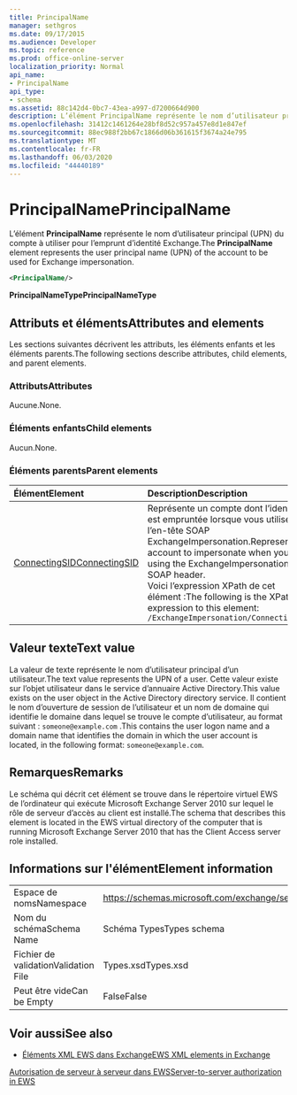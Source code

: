 ```yaml
---
title: PrincipalName
manager: sethgros
ms.date: 09/17/2015
ms.audience: Developer
ms.topic: reference
ms.prod: office-online-server
localization_priority: Normal
api_name:
- PrincipalName
api_type:
- schema
ms.assetid: 88c142d4-0bc7-43ea-a997-d7200664d900
description: L’élément PrincipalName représente le nom d’utilisateur principal (UPN) du compte à utiliser pour l’emprunt d’identité Exchange.
ms.openlocfilehash: 31412c1461264e28bf8d52c957a457e8d1e847ef
ms.sourcegitcommit: 88ec988f2bb67c1866d06b361615f3674a24e795
ms.translationtype: MT
ms.contentlocale: fr-FR
ms.lasthandoff: 06/03/2020
ms.locfileid: "44440189"
---
```

# <a name="principalname"></a><span data-ttu-id="38cb4-103">PrincipalName</span><span class="sxs-lookup"><span data-stu-id="38cb4-103">PrincipalName</span></span>

<span data-ttu-id="38cb4-104">L’élément **PrincipalName** représente le nom d’utilisateur principal (UPN) du compte à utiliser pour l’emprunt d’identité Exchange.</span><span class="sxs-lookup"><span data-stu-id="38cb4-104">The **PrincipalName** element represents the user principal name (UPN) of the account to be used for Exchange impersonation.</span></span> 
  
```xml
<PrincipalName/>
```

 <span data-ttu-id="38cb4-105">**PrincipalNameType**</span><span class="sxs-lookup"><span data-stu-id="38cb4-105">**PrincipalNameType**</span></span>
## <a name="attributes-and-elements"></a><span data-ttu-id="38cb4-106">Attributs et éléments</span><span class="sxs-lookup"><span data-stu-id="38cb4-106">Attributes and elements</span></span>

<span data-ttu-id="38cb4-107">Les sections suivantes décrivent les attributs, les éléments enfants et les éléments parents.</span><span class="sxs-lookup"><span data-stu-id="38cb4-107">The following sections describe attributes, child elements, and parent elements.</span></span>
  
### <a name="attributes"></a><span data-ttu-id="38cb4-108">Attributs</span><span class="sxs-lookup"><span data-stu-id="38cb4-108">Attributes</span></span>

<span data-ttu-id="38cb4-109">Aucune.</span><span class="sxs-lookup"><span data-stu-id="38cb4-109">None.</span></span>
  
### <a name="child-elements"></a><span data-ttu-id="38cb4-110">Éléments enfants</span><span class="sxs-lookup"><span data-stu-id="38cb4-110">Child elements</span></span>

<span data-ttu-id="38cb4-111">Aucun.</span><span class="sxs-lookup"><span data-stu-id="38cb4-111">None.</span></span>
  
### <a name="parent-elements"></a><span data-ttu-id="38cb4-112">Éléments parents</span><span class="sxs-lookup"><span data-stu-id="38cb4-112">Parent elements</span></span>

|<span data-ttu-id="38cb4-113">**Élément**</span><span class="sxs-lookup"><span data-stu-id="38cb4-113">**Element**</span></span>|<span data-ttu-id="38cb4-114">**Description**</span><span class="sxs-lookup"><span data-stu-id="38cb4-114">**Description**</span></span>|
|:-----|:-----|
|[<span data-ttu-id="38cb4-115">ConnectingSID</span><span class="sxs-lookup"><span data-stu-id="38cb4-115">ConnectingSID</span></span>](connectingsid.md) <br/> |<span data-ttu-id="38cb4-116">Représente un compte dont l’identité est empruntée lorsque vous utilisez l’en-tête SOAP ExchangeImpersonation.</span><span class="sxs-lookup"><span data-stu-id="38cb4-116">Represents an account to impersonate when you are using the ExchangeImpersonation SOAP header.</span></span>  <br/> <span data-ttu-id="38cb4-117">Voici l’expression XPath de cet élément :</span><span class="sxs-lookup"><span data-stu-id="38cb4-117">The following is the XPath expression to this element:</span></span>  <br/>  `/ExchangeImpersonation/ConnectingSID` <br/> |
   
## <a name="text-value"></a><span data-ttu-id="38cb4-118">Valeur texte</span><span class="sxs-lookup"><span data-stu-id="38cb4-118">Text value</span></span>

<span data-ttu-id="38cb4-119">La valeur de texte représente le nom d’utilisateur principal d’un utilisateur.</span><span class="sxs-lookup"><span data-stu-id="38cb4-119">The text value represents the UPN of a user.</span></span> <span data-ttu-id="38cb4-120">Cette valeur existe sur l’objet utilisateur dans le service d’annuaire Active Directory.</span><span class="sxs-lookup"><span data-stu-id="38cb4-120">This value exists on the user object in the Active Directory directory service.</span></span> <span data-ttu-id="38cb4-121">Il contient le nom d’ouverture de session de l’utilisateur et un nom de domaine qui identifie le domaine dans lequel se trouve le compte d’utilisateur, au format suivant : `someone@example.com` .</span><span class="sxs-lookup"><span data-stu-id="38cb4-121">This contains the user logon name and a domain name that identifies the domain in which the user account is located, in the following format:  `someone@example.com`.</span></span>
  
## <a name="remarks"></a><span data-ttu-id="38cb4-122">Remarques</span><span class="sxs-lookup"><span data-stu-id="38cb4-122">Remarks</span></span>

<span data-ttu-id="38cb4-123">Le schéma qui décrit cet élément se trouve dans le répertoire virtuel EWS de l’ordinateur qui exécute Microsoft Exchange Server 2010 sur lequel le rôle de serveur d’accès au client est installé.</span><span class="sxs-lookup"><span data-stu-id="38cb4-123">The schema that describes this element is located in the EWS virtual directory of the computer that is running Microsoft Exchange Server 2010 that has the Client Access server role installed.</span></span>
  
## <a name="element-information"></a><span data-ttu-id="38cb4-124">Informations sur l'élément</span><span class="sxs-lookup"><span data-stu-id="38cb4-124">Element information</span></span>

|||
|:-----|:-----|
|<span data-ttu-id="38cb4-125">Espace de noms</span><span class="sxs-lookup"><span data-stu-id="38cb4-125">Namespace</span></span>  <br/> |https://schemas.microsoft.com/exchange/services/2006/types  <br/> |
|<span data-ttu-id="38cb4-126">Nom du schéma</span><span class="sxs-lookup"><span data-stu-id="38cb4-126">Schema Name</span></span>  <br/> |<span data-ttu-id="38cb4-127">Schéma Types</span><span class="sxs-lookup"><span data-stu-id="38cb4-127">Types schema</span></span>  <br/> |
|<span data-ttu-id="38cb4-128">Fichier de validation</span><span class="sxs-lookup"><span data-stu-id="38cb4-128">Validation File</span></span>  <br/> |<span data-ttu-id="38cb4-129">Types.xsd</span><span class="sxs-lookup"><span data-stu-id="38cb4-129">Types.xsd</span></span>  <br/> |
|<span data-ttu-id="38cb4-130">Peut être vide</span><span class="sxs-lookup"><span data-stu-id="38cb4-130">Can be Empty</span></span>  <br/> |<span data-ttu-id="38cb4-131">False</span><span class="sxs-lookup"><span data-stu-id="38cb4-131">False</span></span>  <br/> |
   
## <a name="see-also"></a><span data-ttu-id="38cb4-132">Voir aussi</span><span class="sxs-lookup"><span data-stu-id="38cb4-132">See also</span></span>



- [<span data-ttu-id="38cb4-133">Éléments XML EWS dans Exchange</span><span class="sxs-lookup"><span data-stu-id="38cb4-133">EWS XML elements in Exchange</span></span>](ews-xml-elements-in-exchange.md)


[<span data-ttu-id="38cb4-134">Autorisation de serveur à serveur dans EWS</span><span class="sxs-lookup"><span data-stu-id="38cb4-134">Server-to-server authorization in EWS</span></span>](https://msdn.microsoft.com/library/f1610a20-672d-448b-8c00-5b0fbcaf31cb%28Office.15%29.aspx)

